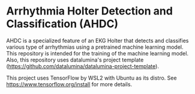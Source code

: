 # Arrhythmia Holter Detection and Classification (AHDC)
AHDC is a specialized feature of an EKG Holter that detects and classifies various type of arrhythmias using a pretrained machine learning model. This repository is intended for the training of the machine learning model. Also, this repository uses datalumina's project template (https://github.com/datalumina/datalumina-project-template).

This project uses TensorFlow by WSL2 with Ubuntu as its distro. See https://www.tensorflow.org/install for more details.
